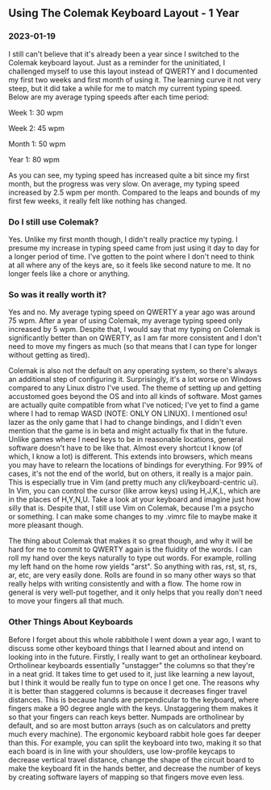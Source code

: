 <!---
title:Using The Colemak Keyboard Layout - 1 Year
date:Thu, 19 Jan 2023 10:00:00 EST
description:A follow-up to my Colemak challenge from a year ago
--->

## Using The Colemak Keyboard Layout - 1 Year

### 2023-01-19

I still can't believe that it's already been a year since I switched to the Colemak keyboard layout. Just as a reminder for the uninitiated, I challenged myself to use this layout instead of QWERTY and I documented my first two weeks and first month of using it. The learning curve it not very steep, but it did take a while for me to match my current typing speed. Below are my average typing speeds after each time period:

Week 1: 30 wpm

Week 2: 45 wpm

Month 1: 50 wpm

Year 1: 80 wpm

As you can see, my typing speed has increased quite a bit since my first month, but the progress was very slow. On average, my typing speed increased by 2.5 wpm per month. Compared to the leaps and bounds of my first few weeks, it really felt like nothing has changed.

### Do I still use Colemak?

Yes. Unlike my first month though, I didn't really practice my typing. I presume my increase in typing speed came from just using it day to day for a longer period of time. I've gotten to the point where I don't need to think at all where any of the keys are, so it feels like second nature to me. It no longer feels like a chore or anything.

### So was it really worth it?

Yes and no. My average typing speed on QWERTY a year ago was around 75 wpm. After a year of using Colemak, my average typing speed only increased by 5 wpm. Despite that, I would say that my typing on Colemak is significantly better than on QWERTY, as I am far more consistent and I don't need to move my fingers as much (so that means that I can type for longer without getting as tired).

Colemak is also not the default on any operating system, so there's always an additional step of configuring it. Surprisingly, it's a lot worse on Windows compared to any Linux distro I've used. The theme of setting up and getting accustomed goes beyond the OS and into all kinds of software. Most games are actually quite compatible from what I've noticed; I've yet to find a game where I had to remap WASD (NOTE: ONLY ON LINUX). I mentioned osu! lazer as the only game that I had to change bindings, and I didn't even mention that the game is in beta and might actually fix that in the future. Unlike games where I need keys to be in reasonable locations, general software doesn't have to be like that. Almost every shortcut I know (of which, I know a lot) is different. This extends into browsers, which means you may have to relearn the locations of bindings for everything. For 99% of cases, it's not the end of the world, but on others, it really is a major pain. This is especially true in Vim (and pretty much any cli/keyboard-centric ui). In Vim, you can control the cursor (like arrow keys) using H,J,K,L, which are in the places of H,Y,N,U. Take a look at your keyboard and imagine just how silly that is. Despite that, I still use Vim on Colemak, because I'm a psycho or something. I can make some changes to my .vimrc file to maybe make it more pleasant though.

The thing about Colemak that makes it so great though, and why it will be hard for me to commit to QWERTY again is the fluidity of the words. I can roll my hand over the keys naturally to type out words. For example, rolling my left hand on the home row yields "arst". So anything with ras, rst, st, rs, ar, etc, are very easily done. Rolls are found in so many other ways so that really helps with writing consistently and with a flow. The home row in general is very well-put together, and it only helps that you really don't need to move your fingers all that much.

### Other Things About Keyboards

Before I forget about this whole rabbithole I went down a year ago, I want to discuss some other keyboard things that I learned about and intend on looking into in the future. Firstly, I really want to get an ortholinear keyboard. Ortholinear keyboards essentially "unstagger" the columns so that they're in a neat grid. It takes time to get used to it, just like learning a new layout, but I think it would be really fun to type on once I get one. The reasons why it is better than staggered columns is because it decreases finger travel distances. This is because hands are perpendicular to the keyboard, where fingers make a 90 degree angle with the keys. Unstaggering them makes it so that your fingers can reach keys better. Numpads are ortholinear by default, and so are most button arrays (such as on calculators and pretty much every machine). The ergonomic keyboard rabbit hole goes far deeper than this. For example, you can split the keyboard into two, making it so that each board is in line with your shoulders, use low-profile keycaps to decrease vertical travel distance, change the shape of the circuit board to make the keyboard fit in the hands better, and decrease the number of keys by creating software layers of mapping so that fingers move even less.